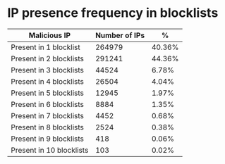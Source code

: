 # IP presence frequency in blocklists
| Malicious IP | Number of IPs | % |
|----|----|----|
| Present in 1 blocklist | 264979 | 40.36% |
| Present in 2 blocklists | 291241 | 44.36% |
| Present in 3 blocklists | 44524 | 6.78% |
| Present in 4 blocklists | 26504 | 4.04% |
| Present in 5 blocklists | 12945 | 1.97% |
| Present in 6 blocklists | 8884 | 1.35% |
| Present in 7 blocklists | 4452 | 0.68% |
| Present in 8 blocklists | 2524 | 0.38% |
| Present in 9 blocklists | 418 | 0.06% |
| Present in 10 blocklists | 103 | 0.02% |
